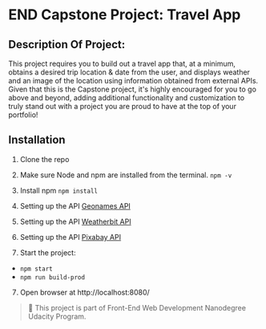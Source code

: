 # END Capstone Project: Travel App

## Description Of Project:

This project requires you to build out a travel app that, at a minimum, obtains a desired trip location & date from the user, and displays weather and an image of the location using information obtained from external APIs. Given that this is the Capstone project, it's highly encouraged for you to go above and beyond, adding additional functionality and customization to truly stand out with a project you are proud to have at the top of your portfolio!

## Installation
1. Clone the repo

2. Make sure Node and npm are installed from the terminal.
``` npm -v ```

3. Install npm
``` npm install ```

4. Setting up the API [Geonames API](http://www.geonames.org/export/web-services.html)

5. Setting up the API [Weatherbit API](https://www.weatherbit.io/account/create)

6. Setting up the API [Pixabay API](https://pixabay.com/api/docs/)

 6. Start the project: 
* ``` npm start ```
* ``` npm run build-prod ```

7. Open browser at http://localhost:8080/

> :red_circle: This project is part of Front-End Web Development Nanodegree Udacity Program.


